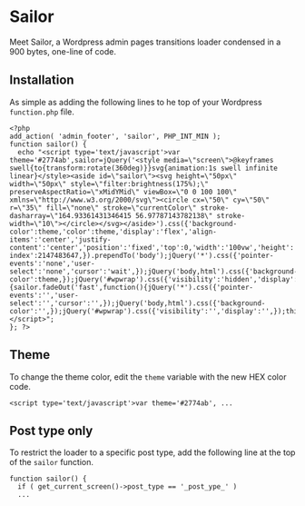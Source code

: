 # Sailor

Meet Sailor, a Wordpress admin pages transitions loader condensed in a 900 bytes, one-line of code.

## Installation

As simple as adding the following lines to he top of your Wordpress `function.php` file.

```
<?php
add_action( 'admin_footer', 'sailor', PHP_INT_MIN );
function sailor() {
  echo "<script type='text/javascript'>var theme='#2774ab',sailor=jQuery('<style media=\"screen\">@keyframes swell{to{transform:rotate(360deg)}}svg{animation:1s swell infinite linear}</style><aside id=\"sailor\"><svg height=\"50px\" width=\"50px\" style=\"filter:brightness(175%);\" preserveAspectRatio=\"xMidYMid\" viewBox=\"0 0 100 100\" xmlns=\"http://www.w3.org/2000/svg\"><circle cx=\"50\" cy=\"50\" r=\"35\" fill=\"none\" stroke=\"currentColor\" stroke-dasharray=\"164.93361431346415 56.97787143782138\" stroke-width=\"10\"></circle></svg></aside>').css({'background-color':theme,'color':theme,'display':'flex','align-items':'center','justify-content':'center','position':'fixed','top':0,'width':'100vw','height':'100vh','z-index':2147483647,}).prependTo('body');jQuery('*').css({'pointer-events':'none','user-select':'none','cursor':'wait',});jQuery('body,html').css({'background-color':theme,});jQuery('#wpwrap').css({'visibility':'hidden','display':'none',});jQuery(window).load(function(){sailor.fadeOut('fast',function(){jQuery('*').css({'pointer-events':'','user-select':'','cursor':'',});jQuery('body,html').css({'background-color':'',});jQuery('#wpwrap').css({'visibility':'','display':'',});this.remove()})})</script>";
}; ?>
```
## Theme

To change the theme color, edit the `theme` variable with the new HEX color code.

```
<script type='text/javascript'>var theme='#2774ab', ...
```

## Post type only

To restrict the loader to a specific post type, add the following line at the top of the `sailor` function.

```
function sailor() {
  if ( get_current_screen()->post_type == '_post_ype_' )
  ...
```





